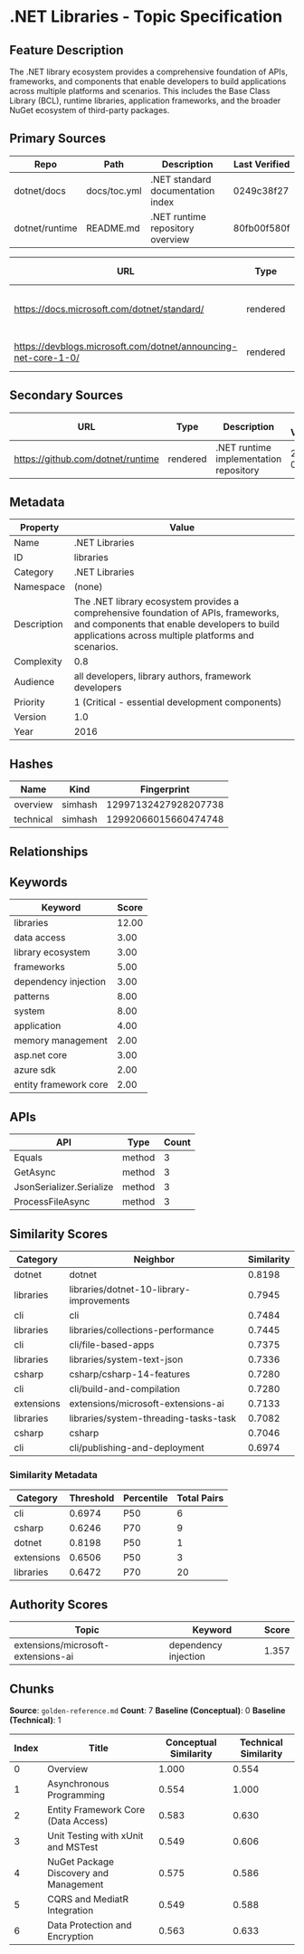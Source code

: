 # .NET Libraries - Topic Specification

## Feature Description

The .NET library ecosystem provides a comprehensive foundation of APIs, frameworks, and components that enable developers to build applications across multiple platforms and scenarios. This includes the Base Class Library (BCL), runtime libraries, application frameworks, and the broader NuGet ecosystem of third-party packages.

## Primary Sources

| Repo | Path | Description | Last Verified |
| --- | --- | --- | --- |
| dotnet/docs | docs/toc.yml | .NET standard documentation index | 0249c38f27 |
| dotnet/runtime | README.md | .NET runtime repository overview | 80fb00f580f |

| URL | Type | Description | Last Verified |
| --- | --- | --- | --- |
| https://docs.microsoft.com/dotnet/standard/ | rendered | Main .NET standard library documentation | 2025-09-20 |
| https://devblogs.microsoft.com/dotnet/announcing-net-core-1-0/ | rendered | Official .NET Core 1.0 announcement | 2025-09-20 |

## Secondary Sources

| URL | Type | Description | Last Verified |
| --- | --- | --- | --- |
| https://github.com/dotnet/runtime | rendered | .NET runtime implementation repository | 2025-09-20 |

## Metadata

| Property | Value |
| --- | --- |
| Name | .NET Libraries |
| ID | libraries |
| Category | .NET Libraries |
| Namespace | (none) |
| Description | The .NET library ecosystem provides a comprehensive foundation of APIs, frameworks, and components that enable developers to build applications across multiple platforms and scenarios. |
| Complexity | 0.8 |
| Audience | all developers, library authors, framework developers |
| Priority | 1 (Critical - essential development components) |
| Version | 1.0 |
| Year | 2016 |

## Hashes

| Name | Kind | Fingerprint |
|------|------|-------------|
| overview | simhash | 12997132427928207738 |
| technical | simhash | 12992066015660474748 |

## Relationships

## Keywords

| Keyword | Score |
|---------|-------|
| libraries | 12.00 |
| data access | 3.00 |
| library ecosystem | 3.00 |
| frameworks | 5.00 |
| dependency injection | 3.00 |
| patterns | 8.00 |
| system | 8.00 |
| application | 4.00 |
| memory management | 2.00 |
| asp.net core | 3.00 |
| azure sdk | 2.00 |
| entity framework core | 2.00 |

## APIs

| API | Type | Count |
|-----|------|-------|
| Equals | method | 3 |
| GetAsync | method | 3 |
| JsonSerializer.Serialize | method | 3 |
| ProcessFileAsync | method | 3 |

## Similarity Scores

| Category | Neighbor | Similarity |
|----------|----------|------------|
| dotnet | dotnet | 0.8198 |
| libraries | libraries/dotnet-10-library-improvements | 0.7945 |
| cli | cli | 0.7484 |
| libraries | libraries/collections-performance | 0.7445 |
| cli | cli/file-based-apps | 0.7375 |
| libraries | libraries/system-text-json | 0.7336 |
| csharp | csharp/csharp-14-features | 0.7280 |
| cli | cli/build-and-compilation | 0.7280 |
| extensions | extensions/microsoft-extensions-ai | 0.7133 |
| libraries | libraries/system-threading-tasks-task | 0.7082 |
| csharp | csharp | 0.7046 |
| cli | cli/publishing-and-deployment | 0.6974 |

### Similarity Metadata

| Category | Threshold | Percentile | Total Pairs |
|----------|-----------|------------|-------------|
| cli | 0.6974 | P50 | 6 |
| csharp | 0.6246 | P70 | 9 |
| dotnet | 0.8198 | P50 | 1 |
| extensions | 0.6506 | P50 | 3 |
| libraries | 0.6472 | P70 | 20 |

## Authority Scores

| Topic | Keyword | Score |
|-------|---------|-------|
| extensions/microsoft-extensions-ai | dependency injection | 1.357 |


## Chunks

**Source**: `golden-reference.md`
**Count**: 7
**Baseline (Conceptual)**: 0
**Baseline (Technical)**: 1

| Index | Title | Conceptual Similarity | Technical Similarity |
|-------|-------|----------------------|---------------------|
| 0 | Overview | 1.000 | 0.554 |
| 1 | Asynchronous Programming | 0.554 | 1.000 |
| 2 | Entity Framework Core (Data Access) | 0.583 | 0.630 |
| 3 | Unit Testing with xUnit and MSTest | 0.549 | 0.606 |
| 4 | NuGet Package Discovery and Management | 0.575 | 0.586 |
| 5 | CQRS and MediatR Integration | 0.549 | 0.588 |
| 6 | Data Protection and Encryption | 0.563 | 0.633 |
